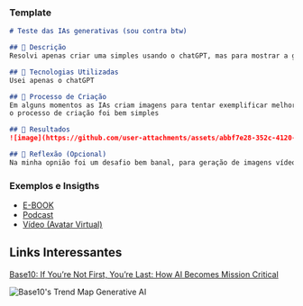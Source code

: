 

### Template

```markdown
# Teste das IAs generativas (sou contra btw)

## 📒 Descrição
Resolvi apenas criar uma simples usando o chatGPT, mas para mostrar a grande imcopência das IAs em gerar tipos especificos de imagem, nesse caso grafos, tabelas e etc

## 🤖 Tecnologias Utilizadas
Usei apenas o chatGPT

## 🧐 Processo de Criação
Em alguns momentos as IAs criam imagens para tentar exemplificar melhor sua respostas, entretando muitas vezes imagens horripilantes são geradas,
o processo de criação foi bem simples

## 🚀 Resultados
![image](https://github.com/user-attachments/assets/abbf7e28-352c-4120-b1ee-00861d1a92bc)

## 💭 Reflexão (Opcional)
Na minha opnião foi um desafio bem banal, para geração de imagens vídeos e outros conteúdos eu prefiro abordagens mais humanas
```

### Exemplos e Insigths

- [E-BOOK](/exemplos/E-BOOK.md)
- [Podcast](/exemplos/PODCAST.md)
- [Vídeo (Avatar Virtual)](/exemplos/VIDEO.md)

## Links Interessantes

[Base10: If You’re Not First, You’re Last: How AI Becomes Mission Critical](https://base10.vc/post/generative-ai-mission-critical/)

![Base10's Trend Map Generative AI](https://github.com/digitalinnovationone/lab-natty-or-not/assets/730492/f4df26e8-f8f7-4419-8252-c69d73ea930c)
